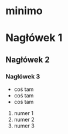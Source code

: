 # minimo

# Nagłówek 1
## Nagłówek 2
### Nagłówek 3

- coś tam
- coś tam
- coś tam

1. numer 1
2. numer 2
3. numer 3
